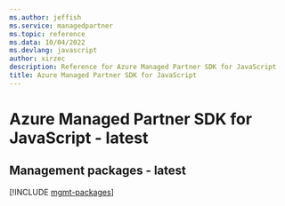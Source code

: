 ```yaml
---
ms.author: jeffish
ms.service: managedpartner
ms.topic: reference
ms.data: 10/04/2022
ms.devlang: javascript
author: xirzec
description: Reference for Azure Managed Partner SDK for JavaScript
title: Azure Managed Partner SDK for JavaScript
---
```

# Azure Managed Partner SDK for JavaScript - latest

## Management packages - latest
[!INCLUDE [mgmt-packages](managed-partner-mgmt-index.md)]